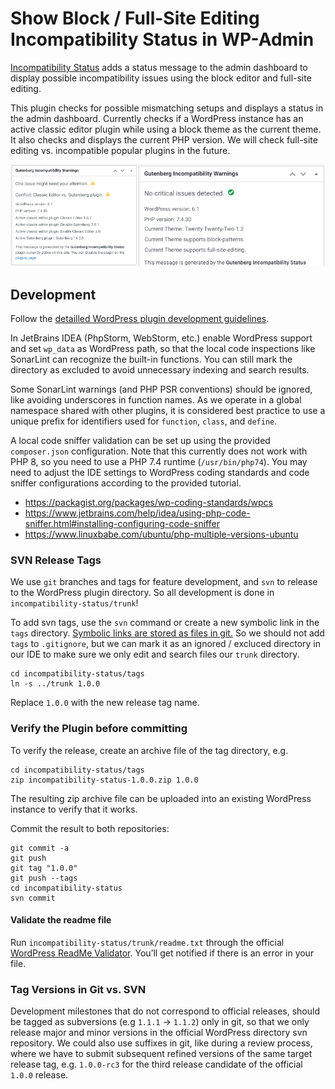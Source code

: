 # Show Block / Full-Site Editing Incompatibility Status in WP-Admin

[Incompatibility Status](https://wordpress.org/plugins/incompatibility-status/)  adds a status message to the admin dashboard to display possible incompatibility issues using the block editor and full-site editing.

This plugin checks for possible mismatching setups and displays a status in the admin dashboard. Currently checks if a WordPress instance has an active classic editor plugin while using a block theme as the current theme. It also checks and displays the current PHP version. We will check full-site editing vs. incompatible popular plugins in the future.

![Screenshot collage](incompatibility-status/assets/banner-772x250.png)

## Development

Follow the [detailled WordPress plugin development guidelines](https://developer.wordpress.org/plugins/wordpress-org/detailed-plugin-guidelines/).

In JetBrains IDEA (PhpStorm, WebStorm, etc.) enable WordPress support and set `wp_data` as WordPress path, so that the local code inspections like SonarLint can recognize the built-in functions. You can still mark the directory as excluded to avoid unnecessary indexing and search results.

Some SonarLint warnings (and PHP PSR conventions) should be ignored, like avoiding underscores in function names. As we operate in a global namespace shared with other plugins, it is considered best practice to use a unique prefix for identifiers used for `function`, `class`, and `define`.

A local code sniffer validation can be set up using the provided `composer.json` configuration. Note that this currently does not work with PHP 8, so you need to use a PHP 7.4 runtime (`/usr/bin/php74`). You may need to adjust the IDE settings to WordPress coding standards and code sniffer configurations according to the provided tutorial.

- https://packagist.org/packages/wp-coding-standards/wpcs
- https://www.jetbrains.com/help/idea/using-php-code-sniffer.html#installing-configuring-code-sniffer
- https://www.linuxbabe.com/ubuntu/php-multiple-versions-ubuntu

### SVN Release Tags

We use `git` branches and tags for feature development, and `svn` to release to the WordPress plugin directory. So all development is done in `incompatibility-status/trunk`!

To add svn tags, use the `svn` command or create a new symbolic link in the `tags` directory. [Symbolic links are stored as files in git.](https://stackoverflow.com/questions/954560/how-does-git-handle-symbolic-links) So we should not add `tags` to `.gitignore`, but we can mark it as an ignored / excluced directory in our IDE to make sure we only edit and search files our `trunk` directory.

```
cd incompatibility-status/tags
ln -s ../trunk 1.0.0
```

Replace `1.0.0` with the new release tag name.

### Verify the Plugin before committing

To verify the release, create an archive file of the tag directory, e.g.

```
cd incompatibility-status/tags
zip incompatibility-status-1.0.0.zip 1.0.0
```

The resulting zip archive file can be uploaded into an existing WordPress instance to verify that it works.

Commit the result to both repositories:

```
git commit -a
git push
git tag "1.0.0"
git push --tags
cd incompatibility-status
svn commit
```

#### Validate the readme file

Run `incompatibility-status/trunk/readme.txt` through the official [WordPress ReadMe Validator](https://wordpress.org/plugins/developers/readme-validator/). You’ll get notified if there is an error in your file.

### Tag Versions in Git vs. SVN

Development milestones that do not correspond to official releases, should be tagged as subversions (e.g `1.1.1` -> `1.1.2`) only in git, so that we only release major and minor versions in the official WordPress directory svn repository. We could also use suffixes in git, like during a review process, where we have to submit subsequent refined versions of the same target release tag, e.g. `1.0.0-rc3` for the third release candidate of the official `1.0.0` release.
